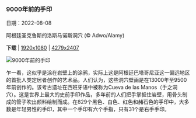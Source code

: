 ### 9000年前的手印

日期：2022-08-08

阿根廷圣克鲁斯的洛斯马诺斯洞穴 (© Adwo/Alamy)

**下载**  |  [1920x1080](https://cn.bing.com/th?id=OHR.CuevaManos_ZH-CN8900667928_1920x1080.jpg)  |  [4279x2407](https://cn.bing.com/th?id=OHR.CuevaManos_ZH-CN8900667928_UHD.jpg)

![9000年前的手印](https://cn.bing.com/th?id=OHR.CuevaManos_ZH-CN8900667928_1920x1080.jpg "阿根廷圣克鲁斯的洛斯马诺斯洞穴 (© Adwo/Alamy)")

乍一看，这似乎是涂在岩壁上的涂鸦，实际上这是阿根廷巴塔哥尼亚这一偏远地区的首批人类定居者创作的艺术品。人们认为，这些洞穴壁画是在13000年至9500年前创作的。该考古遗址在西班牙语中被称为Cueva de las Manos（手之洞穴）。这是世界上最大的史前手印作品，多年前的人们把手掌抵住岩壁，用骨头制成的管子吹出颜料绘制而成。在829个黑色、白色、红色和赭石色的手印中，大多数是年轻男性的手印，其中一个手印有六个手指，只有31个是右手手印。
